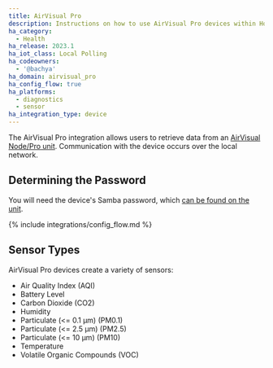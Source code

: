 ```yaml
---
title: AirVisual Pro
description: Instructions on how to use AirVisual Pro devices within Home Assistant
ha_category:
  - Health
ha_release: 2023.1
ha_iot_class: Local Polling
ha_codeowners:
  - '@bachya'
ha_domain: airvisual_pro
ha_config_flow: true
ha_platforms:
  - diagnostics
  - sensor
ha_integration_type: device
---
```


The AirVisual Pro integration allows users to retrieve data from an [AirVisual Node/Pro unit](https://www.iqair.com/air-quality-monitors/airvisual-pro). Communication with the device occurs over the local network.

## Determining the Password

You will need the device's Samba password, which [can be found on the unit](https://support.iqair.com/en/articles/3029331-download-the-airvisual-node-pro-s-data-using-samba).

{% include integrations/config_flow.md %}

## Sensor Types

AirVisual Pro devices create a variety of sensors:

- Air Quality Index (AQI)
- Battery Level
- Carbon Dioxide (CO2)
- Humidity
- Particulate (<= 0.1 μm) (PM0.1)
- Particulate (<= 2.5 μm) (PM2.5)
- Particulate (<= 10 μm) (PM10)
- Temperature
- Volatile Organic Compounds (VOC)
